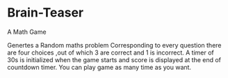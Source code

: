 # Brain-Teaser
A Math Game

Genertes a Random maths problem
Corresponding to every question there are four choices ,out of which 
3 are correct and 1 is incorrect.
A timer of 30s is initialized when the game starts and score is displayed at the 
end of countdown timer.
You can play game as many time as you want.

